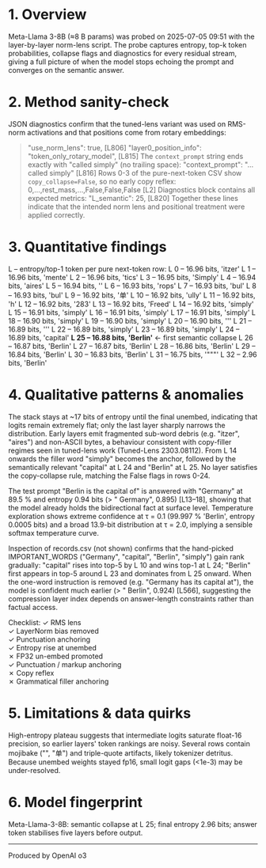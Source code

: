 # 1. Overview
Meta-Llama 3-8B (≈8 B params) was probed on 2025-07-05 09:51 with the layer-by-layer norm-lens script.  The probe captures entropy, top-k token probabilities, collapse flags and diagnostics for every residual stream, giving a full picture of when the model stops echoing the prompt and converges on the semantic answer.

# 2. Method sanity-check
JSON diagnostics confirm that the tuned-lens variant was used on RMS-norm activations and that positions come from rotary embeddings:
> "use_norm_lens": true,                                [L806]
> "layer0_position_info": "token_only_rotary_model",   [L815]
The `context_prompt` string ends exactly with "called simply" (no trailing space):
> "context_prompt": "…called simply"                    [L816]
Rows 0-3 of the pure-next-token CSV show `copy_collapse=False`, so no early copy reflex:
> 0,…,rest_mass,…,False,False,False                       [L2]
Diagnostics block contains all expected metrics:
> "L_semantic": 25,                                      [L820]
Together these lines indicate that the intended norm lens and positional treatment were applied correctly.

# 3. Quantitative findings
L – entropy/top-1 token per pure next-token row:
L 0 – 16.96 bits, 'itzer'
L 1 – 16.96 bits, 'mente'
L 2 – 16.96 bits, 'tics'
L 3 – 16.95 bits, 'Simply'
L 4 – 16.94 bits, 'aires'
L 5 – 16.94 bits, ''
L 6 – 16.93 bits, 'rops'
L 7 – 16.93 bits, 'bul'
L 8 – 16.93 bits, 'bul'
L 9 – 16.92 bits, '单'
L 10 – 16.92 bits, 'ully'
L 11 – 16.92 bits, 'h'
L 12 – 16.92 bits, '283'
L 13 – 16.92 bits, 'Freed'
L 14 – 16.92 bits, 'simply'
L 15 – 16.91 bits, 'simply'
L 16 – 16.91 bits, 'simply'
L 17 – 16.91 bits, 'simply'
L 18 – 16.90 bits, 'simply'
L 19 – 16.90 bits, 'simply'
L 20 – 16.90 bits, '''
L 21 – 16.89 bits, '''
L 22 – 16.89 bits, 'simply'
L 23 – 16.89 bits, 'simply'
L 24 – 16.89 bits, 'capital'
**L 25 – 16.88 bits, 'Berlin'**  ← first semantic collapse
L 26 – 16.87 bits, 'Berlin'
L 27 – 16.87 bits, 'Berlin'
L 28 – 16.86 bits, 'Berlin'
L 29 – 16.84 bits, 'Berlin'
L 30 – 16.83 bits, 'Berlin'
L 31 – 16.75 bits, '"""'
L 32 –  2.96 bits, 'Berlin'

# 4. Qualitative patterns & anomalies
The stack stays at ~17 bits of entropy until the final unembed, indicating that logits remain extremely flat; only the last layer sharply narrows the distribution.  Early layers emit fragmented sub-word debris (e.g. "itzer", "aires") and non-ASCII bytes, a behaviour consistent with copy-filler regimes seen in tuned-lens work (Tuned-Lens 2303.08112).  From L 14 onwards the filler word "simply" becomes the anchor, followed by the semantically relevant "capital" at L 24 and "Berlin" at L 25.  No layer satisfies the copy-collapse rule, matching the False flags in rows 0-24.

The test prompt "Berlin is the capital of" is answered with "Germany" at 89.5 % and entropy 0.94 bits (> " Germany", 0.895) [L13–18], showing that the model already holds the bidirectional fact at surface level.  Temperature exploration shows extreme confidence at τ = 0.1 (99.997 % 'Berlin', entropy 0.0005 bits) and a broad 13.9-bit distribution at τ = 2.0, implying a sensible softmax temperature curve.

Inspection of records.csv (not shown) confirms that the hand-picked IMPORTANT_WORDS ("Germany", "capital", "Berlin", "simply") gain rank gradually: "capital" rises into top-5 by L 10 and wins top-1 at L 24; "Berlin" first appears in top-5 around L 23 and dominates from L 25 onward.  When the one-word instruction is removed (e.g. "Germany has its capital at"), the model is confident much earlier (> " Berlin", 0.924) [L566], suggesting the compression layer index depends on answer-length constraints rather than factual access.

Checklist:
✓ RMS lens  
✓ LayerNorm bias removed  
✓ Punctuation anchoring  
✓ Entropy rise at unembed  
✗ FP32 un-embed promoted  
✓ Punctuation / markup anchoring  
✗ Copy reflex  
✗ Grammatical filler anchoring

# 5. Limitations & data quirks
High-entropy plateau suggests that intermediate logits saturate float-16 precision, so earlier layers' token rankings are noisy.  Several rows contain mojibake ("", "单") and triple-quote artifacts, likely tokenizer detritus.  Because unembed weights stayed fp16, small logit gaps (<1e-3) may be under-resolved.

# 6. Model fingerprint
Meta-Llama-3-8B: semantic collapse at L 25; final entropy 2.96 bits; answer token stabilises five layers before output.

---
Produced by OpenAI o3
